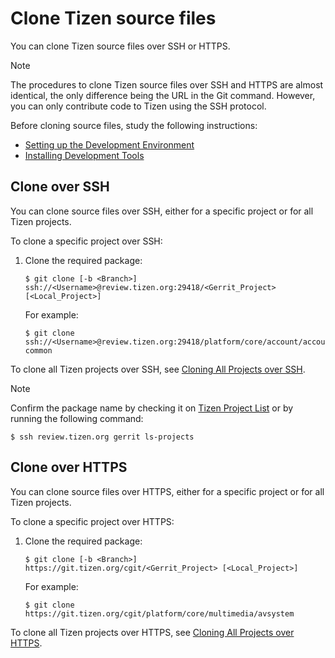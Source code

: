 # Clone Tizen source files

You can clone Tizen source files over SSH or HTTPS.

> [!NOTE]
>
> The procedures to clone Tizen source files over SSH and HTTPS are almost identical, the only difference being the URL in the Git command. However, you can only contribute code to Tizen using the SSH protocol.

Before cloning source files, study the following instructions:

- [Setting up the Development Environment](setting-up.md)
- [Installing Development Tools](installing.md)

## Clone over SSH

You can clone source files over SSH, either for a specific project or for all Tizen projects.

To clone a specific project over SSH:

1. Clone the required package:

   ```
   $ git clone [-b <Branch>] ssh://<Username>@review.tizen.org:29418/<Gerrit_Project> [<Local_Project>]
   ```

   For example:

   ```
   $ git clone ssh://<Username>@review.tizen.org:29418/platform/core/account/account-common
   ```

To clone all Tizen projects over SSH, see [Cloning All Projects over SSH](building-all.md#cloning-all-projects-over-ssh).

> [!NOTE]
>
> Confirm the package name by checking it on [Tizen Project List](https://review.tizen.org/gerrit/#/admin/projects/) or by running the following command:
> ```
> $ ssh review.tizen.org gerrit ls-projects
> ```

## Clone over HTTPS

You can clone source files over HTTPS, either for a specific project or for all Tizen projects.

To clone a specific project over HTTPS:

1. Clone the required package:

   ```
   $ git clone [-b <Branch>] https://git.tizen.org/cgit/<Gerrit_Project> [<Local_Project>]
   ```

   For example:

   ```
   $ git clone https://git.tizen.org/cgit/platform/core/multimedia/avsystem
   ```

To clone all Tizen projects over HTTPS, see [Cloning All Projects over HTTPS](building-all.md#cloning-all-projects-over-https).
